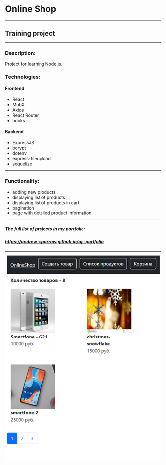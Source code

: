 # Online Shop
---

## Training project



---

### Description:
Project for learning Node.js.

### Technologies:

#### Frontend
* React
* MobX
* Axios
* React Router
* hooks

#### Backend
* ExpressJS
* bcrypt
* dotenv
* express-fileupload
* sequelize

---
### Functionality:
- adding new products
- displaying list of products
- displaying list of products in cart
- pagination
- page with detailed product information

---
##### The full list of projects in my portfolio:
##### https://andrew-sparrow.github.io/ap-portfolio
---

![Alt text](client/public/screenshot.png?raw=true "Title")
